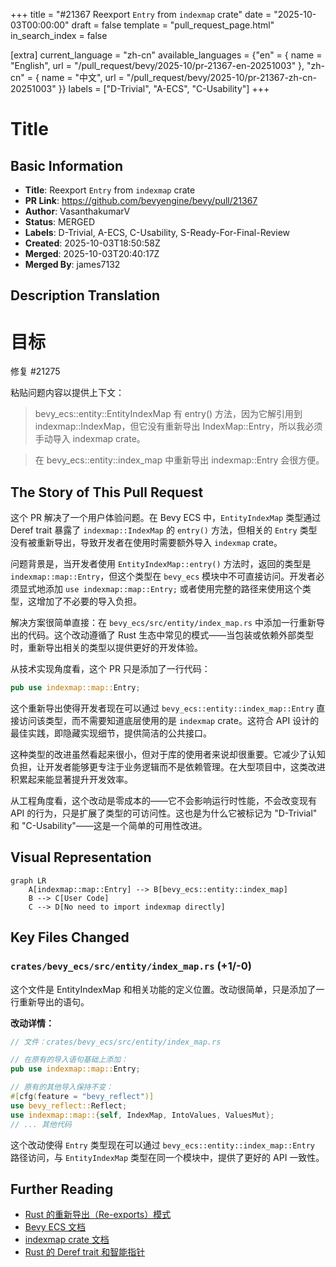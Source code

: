 +++
title = "#21367 Reexport `Entry` from `indexmap` crate"
date = "2025-10-03T00:00:00"
draft = false
template = "pull_request_page.html"
in_search_index = false

[extra]
current_language = "zh-cn"
available_languages = {"en" = { name = "English", url = "/pull_request/bevy/2025-10/pr-21367-en-20251003" }, "zh-cn" = { name = "中文", url = "/pull_request/bevy/2025-10/pr-21367-zh-cn-20251003" }}
labels = ["D-Trivial", "A-ECS", "C-Usability"]
+++

# Title

## Basic Information
- **Title**: Reexport `Entry` from `indexmap` crate
- **PR Link**: https://github.com/bevyengine/bevy/pull/21367
- **Author**: VasanthakumarV
- **Status**: MERGED
- **Labels**: D-Trivial, A-ECS, C-Usability, S-Ready-For-Final-Review
- **Created**: 2025-10-03T18:50:58Z
- **Merged**: 2025-10-03T20:40:17Z
- **Merged By**: james7132

## Description Translation
# 目标

修复 #21275

粘贴问题内容以提供上下文：

> bevy_ecs::entity::EntityIndexMap 有 entry() 方法，因为它解引用到 indexmap::IndexMap，但它没有重新导出 IndexMap::Entry，所以我必须手动导入 indexmap crate。

> 在 bevy_ecs::entity::index_map 中重新导出 indexmap::Entry 会很方便。

## The Story of This Pull Request

这个 PR 解决了一个用户体验问题。在 Bevy ECS 中，`EntityIndexMap` 类型通过 Deref trait 暴露了 `indexmap::IndexMap` 的 `entry()` 方法，但相关的 `Entry` 类型没有被重新导出，导致开发者在使用时需要额外导入 `indexmap` crate。

问题背景是，当开发者使用 `EntityIndexMap::entry()` 方法时，返回的类型是 `indexmap::map::Entry`，但这个类型在 `bevy_ecs` 模块中不可直接访问。开发者必须显式地添加 `use indexmap::map::Entry;` 或者使用完整的路径来使用这个类型，这增加了不必要的导入负担。

解决方案很简单直接：在 `bevy_ecs/src/entity/index_map.rs` 中添加一行重新导出的代码。这个改动遵循了 Rust 生态中常见的模式——当包装或依赖外部类型时，重新导出相关的类型以提供更好的开发体验。

从技术实现角度看，这个 PR 只是添加了一行代码：

```rust
pub use indexmap::map::Entry;
```

这个重新导出使得开发者现在可以通过 `bevy_ecs::entity::index_map::Entry` 直接访问该类型，而不需要知道底层使用的是 `indexmap` crate。这符合 API 设计的最佳实践，即隐藏实现细节，提供简洁的公共接口。

这种类型的改进虽然看起来很小，但对于库的使用者来说却很重要。它减少了认知负担，让开发者能够更专注于业务逻辑而不是依赖管理。在大型项目中，这类改进积累起来能显著提升开发效率。

从工程角度看，这个改动是零成本的——它不会影响运行时性能，不会改变现有 API 的行为，只是扩展了类型的可访问性。这也是为什么它被标记为 "D-Trivial" 和 "C-Usability"——这是一个简单的可用性改进。

## Visual Representation

```mermaid
graph LR
    A[indexmap::map::Entry] --> B[bevy_ecs::entity::index_map]
    B --> C[User Code]
    C --> D[No need to import indexmap directly]
```

## Key Files Changed

### `crates/bevy_ecs/src/entity/index_map.rs` (+1/-0)

这个文件是 EntityIndexMap 和相关功能的定义位置。改动很简单，只是添加了一行重新导出的语句。

**改动详情：**
```rust
// 文件：crates/bevy_ecs/src/entity/index_map.rs

// 在原有的导入语句基础上添加：
pub use indexmap::map::Entry;

// 原有的其他导入保持不变：
#[cfg(feature = "bevy_reflect")]
use bevy_reflect::Reflect;
use indexmap::map::{self, IndexMap, IntoValues, ValuesMut};
// ... 其他代码
```

这个改动使得 `Entry` 类型现在可以通过 `bevy_ecs::entity::index_map::Entry` 路径访问，与 `EntityIndexMap` 类型在同一个模块中，提供了更好的 API 一致性。

## Further Reading

- [Rust 的重新导出（Re-exports）模式](https://doc.rust-lang.org/reference/items/use-declarations.html#use-declarations)
- [Bevy ECS 文档](https://docs.rs/bevy_ecs/latest/bevy_ecs/)
- [indexmap crate 文档](https://docs.rs/indexmap/latest/indexmap/)
- [Rust 的 Deref trait 和智能指针](https://doc.rust-lang.org/book/ch15-02-deref.html)